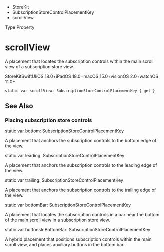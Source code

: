 

- StoreKit
- SubscriptionStoreControlPlacementKey
-  scrollView 

Type Property

# scrollView

A placement that locates the subscription controls within the main scroll view of a subscription store view.

StoreKitSwiftUIiOS 18.0+iPadOS 18.0+macOS 15.0+visionOS 2.0+watchOS 11.0+

``` source
static var scrollView: SubscriptionStoreControlPlacementKey { get }
```

## See Also

### Placing subscription store controls

static var bottom: SubscriptionStoreControlPlacementKey

A placement that anchors the subscription controls to the bottom edge of the view.

static var leading: SubscriptionStoreControlPlacementKey

A placement that anchors the subscription controls to the leading edge of the view.

static var trailing: SubscriptionStoreControlPlacementKey

A placement that anchors the subscription controls to the trailing edge of the view.

static var bottomBar: SubscriptionStoreControlPlacementKey

A placement that locates the subscription controls in a bar near the bottom of the main scroll view in a subscription store view.

static var buttonsInBottomBar: SubscriptionStoreControlPlacementKey

A hybrid placement that positions subscription controls within the main scroll view, and places auxiliary buttons in the bottom bar.

